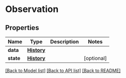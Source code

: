 # Observation

## Properties
Name | Type | Description | Notes
------------ | ------------- | ------------- | -------------
**data** | [**History**](History.md) |  | 
**state** | [**History**](History.md) |  | [optional] 

[[Back to Model list]](../README.md#documentation-for-models) [[Back to API list]](../README.md#documentation-for-api-endpoints) [[Back to README]](../README.md)


